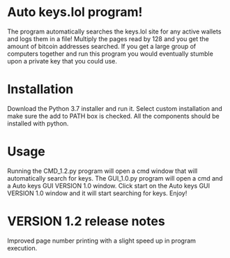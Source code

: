 # Auto keys.lol program!
The program automatically searches the keys.lol site for any active wallets and logs them in a file! Multiply the pages read by 128 and you get the amount of bitcoin addresses searched. If you get a large group of computers together and run this program you would eventually stumble upon a private key that you could use.

# Installation
Download the Python 3.7 installer and run it. Select custom installation and make sure the add to PATH box is checked. All the components should be installed with python. 

# Usage
Running the CMD_1.2.py program will open a cmd window that will automatically search for keys. The GUI_1.0.py program will open a cmd and a Auto keys GUI VERSION 1.0 window. Click start on the Auto keys GUI VERSION 1.0 window and it will start searching for keys. Enjoy!

# VERSION 1.2 release notes
Improved page number printing with a slight speed up in program execution.
